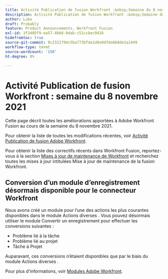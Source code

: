 ```yaml
---
title: Activité Publication de fusion Workfront :&nbsp;Semaine du 8 novembre 2021
description: Activité Publication de fusion Workfront :&nbsp;Semaine du 8 novembre 2021
author: Luke
draft: Probably
feature: Product Announcements, Workfront Fusion
exl-id: 3f3405f9-ea57-4bb8-9dab-c51ccbec9416
hidefromtoc: true
source-git-commit: 9c2321794c5ba773bfda1d6e9dfda6b8de1a1449
workflow-type: tm+mt
source-wordcount: '150'
ht-degree: 0%

---
```


# Activité Publication de fusion Workfront : semaine du 8 novembre 2021

Cette page décrit toutes les améliorations apportées à Adobe Workfront Fusion au cours de la semaine du 8 novembre 2021.

Pour obtenir la liste de toutes les modifications récentes, voir [Activité Publication de fusion Adobe Workfront](../../../product-announcements/product-releases/fusion-release-activity/fusion-release-activity.md).

Pour obtenir la liste des correctifs récents dans Workfront Fusion, reportez-vous à la section [Mises à jour de maintenance de Workfront](https://one.workfront.com/s/article/Workfront-Maintenance-Updates-1882317350) et recherchez toutes les mises à jour intitulées Mise à jour de maintenance de la fusion Workfront.

## Conversion d’un module d’enregistrement désormais disponible pour le connecteur Workfront

Nous avons créé un module pour l’une des actions les plus courantes disponibles dans le module Actions diverses . Vous pouvez désormais utiliser le module Convertir un enregistrement pour effectuer les conversions suivantes :

* Problème lié à la tâche
* Problème lié au projet
* Tâche à Projet

Auparavant, ces conversions n’étaient disponibles que par le biais du module Actions diverses .

Pour plus d’informations, voir [Modules Adobe Workfront](../../../workfront-fusion/apps-and-their-modules/workfront-modules.md).
